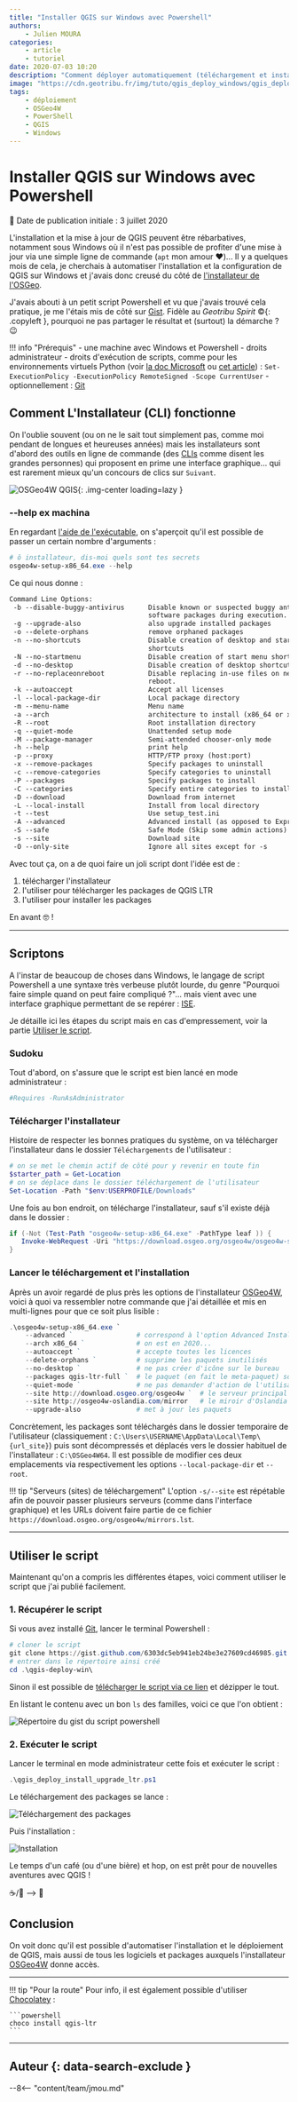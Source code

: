 ```yaml
---
title: "Installer QGIS sur Windows avec Powershell"
authors:
    - Julien MOURA
categories:
    - article
    - tutoriel
date: 2020-07-03 10:20
description: "Comment déployer automatiquement (téléchargement et installation) QGIS sur Windows avec un script Powershell (ou via chocolatey), en tirant parti des capacités de l'installeur OSGeo4W."
image: "https://cdn.geotribu.fr/img/tuto/qgis_deploy_windows/qgis_deploy_win_prog_postinstall.png"
tags:
    - déploiement
    - OSGeo4W
    - PowerShell
    - QGIS
    - Windows
---
```


# Installer QGIS sur Windows avec Powershell

:calendar: Date de publication initiale : 3 juillet 2020

L'installation et la mise à jour de QGIS peuvent être rébarbatives, notamment sous Windows où il n'est pas possible de profiter d'une mise à jour via une simple ligne de commande (`apt` mon amour :heart:)... Il y a quelques mois de cela, je cherchais à automatiser l'installation et la configuration de QGIS sur Windows et j'avais donc creusé du côté de [l'installateur de l'OSGeo](https://qgis.org/fr/site/forusers/download.html).

J'avais abouti à un petit script Powershell et vu que j'avais trouvé cela pratique, je me l'étais mis de côté sur [Gist](https://gist.github.com/Guts/6303dc5eb941eb24be3e27609cd46985). Fidèle au *Geotribu Spirit* :copyright:{: .copyleft }, pourquoi ne pas partager le résultat et (surtout) la démarche ? :wink:

!!! info "Prérequis"
    - une machine avec Windows et Powershell
    - droits administrateur
    - droits d'exécution de scripts, comme pour les environnements virtuels Python (voir [la doc Microsoft](https://docs.microsoft.com/fr-fr/powershell/module/microsoft.powershell.core/about/about_execution_policies?view=powershell-7) ou [cet article](/articles/2020/2020-06-19_setup_python/#autoriser-lutilisation-des-environnements-virtuels)) : `Set-ExecutionPolicy -ExecutionPolicy RemoteSigned -Scope CurrentUser`
    - optionnellement : [Git]

## Comment L'Installateur (CLI) fonctionne

On l'oublie souvent (ou on ne le sait tout simplement pas, comme moi pendant de longues et heureuses années) mais les installateurs sont d'abord des outils en ligne de commande (des [CLIs](https://fr.wikipedia.org/wiki/Interface_en_ligne_de_commande) comme disent les grandes personnes) qui proposent en prime une interface graphique... qui est rarement mieux qu'un concours de clics sur `Suivant`.

![OSGeo4W QGIS](https://cdn.geotribu.fr/img/tuto/qgis_deploy_windows/osgeo4w_qgis.png "OSGeo for Windows et QGIS"){: .img-center loading=lazy }

### --help ex machina

En regardant [l'aide de l'exécutable](https://trac.osgeo.org/osgeo4w/wiki/CommandLine), on s'aperçoit qu'il est possible de passer un certain nombre d'arguments :

```powershell
# ô installateur, dis-moi quels sont tes secrets
osgeo4w-setup-x86_64.exe --help
```

Ce qui nous donne :

```txt
Command Line Options:
 -b --disable-buggy-antivirus      Disable known or suspected buggy anti virus
                                   software packages during execution.
 -g --upgrade-also                 also upgrade installed packages
 -o --delete-orphans               remove orphaned packages
 -n --no-shortcuts                 Disable creation of desktop and start menu
                                   shortcuts
 -N --no-startmenu                 Disable creation of start menu shortcut
 -d --no-desktop                   Disable creation of desktop shortcut
 -r --no-replaceonreboot           Disable replacing in-use files on next
                                   reboot.
 -k --autoaccept                   Accept all licenses
 -l --local-package-dir            Local package directory
 -m --menu-name                    Menu name
 -a --arch                         architecture to install (x86_64 or x86)
 -R --root                         Root installation directory
 -q --quiet-mode                   Unattended setup mode
 -M --package-manager              Semi-attended chooser-only mode
 -h --help                         print help
 -p --proxy                        HTTP/FTP proxy (host:port)
 -x --remove-packages              Specify packages to uninstall
 -c --remove-categories            Specify categories to uninstall
 -P --packages                     Specify packages to install
 -C --categories                   Specify entire categories to install
 -D --download                     Download from internet
 -L --local-install                Install from local directory
 -t --test                         Use setup_test.ini
 -A --advanced                     Advanced install (as opposed to Express)
 -S --safe                         Safe Mode (Skip some admin actions)
 -s --site                         Download site
 -O --only-site                    Ignore all sites except for -s
```

Avec tout ça, on a de quoi faire un joli script dont l'idée est de :

1. télécharger l'installateur
2. l'utiliser pour télécharger les packages de QGIS LTR
3. l'utiliser pour installer les packages

En avant :nerd_face: !

----

## Scriptons

A l'instar de beaucoup de choses dans Windows, le langage de script Powershell a une syntaxe très verbeuse plutôt lourde, du genre "Pourquoi faire simple quand on peut faire compliqué ?"... mais vient avec une interface graphique permettant de se repérer : [ISE].

Je détaille ici les étapes du script mais en cas d'empressement, voir la partie [Utiliser le script](#utiliser-le-script).

### Sudoku

Tout d'abord, on s'assure que le script est bien lancé en mode administrateur :

```powershell
#Requires -RunAsAdministrator
```

### Télécharger l'installateur

Histoire de respecter les bonnes pratiques du système, on va télécharger l'installateur dans le dossier `Téléchargements` de l'utilisateur :

```powershell
# on se met le chemin actif de côté pour y revenir en toute fin
$starter_path = Get-Location
# on se déplace dans le dossier téléchargement de l'utilisateur
Set-Location -Path "$env:USERPROFILE/Downloads"
```

Une fois au bon endroit, on télécharge l'installateur, sauf s'il existe déjà dans le dossier :

```powershell
if (-Not (Test-Path "osgeo4w-setup-x86_64.exe" -PathType leaf )) {
   Invoke-WebRequest -Uri "https://download.osgeo.org/osgeo4w/osgeo4w-setup-x86_64.exe" -OutFile "osgeo4w-setup-x86_64.exe"
}
```

### Lancer le téléchargement et l'installation

Après un avoir regardé de plus près les options de l'installateur [OSGeo4W], voici à quoi va ressembler notre commande que j'ai détaillée et mis en multi-lignes pour que ce soit plus lisible :

```powershell
.\osgeo4w-setup-x86_64.exe `
    --advanced `                # correspond à l'option Advanced Install
    --arch x86_64 `             # on est en 2020...
    --autoaccept `              # accepte toutes les licences
    --delete-orphans `          # supprime les paquets inutilisés
    --no-desktop `              # ne pas créer d'icône sur le bureau
    --packages qgis-ltr-full `  # le paquet (en fait le meta-paquet) souhaité
    --quiet-mode `              # ne pas demander d'action de l'utilisateur
    --site http://download.osgeo.org/osgeo4w `  # le serveur principal d'où télécharger les paquets
    --site http://osgeo4w-oslandia.com/mirror   # le miroir d'Oslandia
    --upgrade-also              # met à jour les paquets
```

Concrètement, les packages sont téléchargés dans le dossier temporaire de l'utilisateur (classiquement : `C:\Users\USERNAME\AppData\Local\Temp\{url_site}`) puis sont décompressés et déplacés vers le dossier habituel de l'installateur : `C:\OSGeo4W64`. Il est possible de modifier ces deux emplacements via respectivement les options `--local-package-dir` et `--root`.

!!! tip "Serveurs (sites) de téléchargement"
    L'option `-s/--site` est répétable afin de pouvoir passer plusieurs serveurs (comme dans l'interface graphique) et les URLs doivent faire partie de ce fichier `https://download.osgeo.org/osgeo4w/mirrors.lst`.

----

## Utiliser le script

Maintenant qu'on a compris les différentes étapes, voici comment utiliser le script que j'ai publié facilement.

### 1. Récupérer le script

Si vous avez installé [Git], lancer le terminal Powershell :

```powershell
# cloner le script
git clone https://gist.github.com/6303dc5eb941eb24be3e27609cd46985.git qgis-deploy-win
# entrer dans le répertoire ainsi créé
cd .\qgis-deploy-win\
```

Sinon il est possible de [télécharger le script via ce lien](https://gist.github.com/Guts/6303dc5eb941eb24be3e27609cd46985/archive/7d1bc758aa274f66ce0b0fd50529f2fa2ab4e9af.zip) et dézipper le tout.

En listant le contenu avec un bon `ls` des familles, voici ce que l'on obtient :

![Répertoire du gist du script powershell](https://cdn.geotribu.fr/img/tuto/qgis_deploy_windows/qgis_deploy_win_gist_overview.png "Contenu du répertoire du Gist")

### 2. Exécuter le script

Lancer le terminal en mode administrateur cette fois et exécuter le script :

```powershell
.\qgis_deploy_install_upgrade_ltr.ps1
```

Le téléchargement des packages se lance :

![Téléchargement des packages](https://cdn.geotribu.fr/img/tuto/qgis_deploy_windows/qgis_deploy_win_prog.png "Téléchargement des packages de QGIS LTR")

Puis l'installation :

![Installation](https://cdn.geotribu.fr/img/tuto/qgis_deploy_windows/qgis_deploy_win_prog_postinstall.png "Installation des packages de QGIS LTR")

Le temps d'un café (ou d'une bière) et hop, on est prêt pour de nouvelles aventures avec QGIS !

:coffee:/:beer: --> :rocket:

## Conclusion

On voit donc qu'il est possible d'automatiser l'installation et le déploiement de QGIS, mais aussi de tous les logiciels et packages auxquels l'installateur [OSGeo4W] donne accès.

----

<!-- markdownlint-disable MD046 -->
!!! tip "Pour la route"
    Pour info, il est également possible d'utiliser [Chocolatey](https://chocolatey.org/) :

    ```powershell
    choco install qgis-ltr
    ```
<!-- markdownlint-enable MD046 -->

----

## Auteur {: data-search-exclude }

--8<-- "content/team/jmou.md"

<!-- Hyperlinks reference -->
[Git]: https://git-scm.com/
[ISE]: https://docs.microsoft.com/fr-fr/powershell/scripting/windows-powershell/ise/introducing-the-windows-powershell-ise
[OSGeo4W]: https://trac.osgeo.org/osgeo4w/wiki/OSGeo4W_fr
